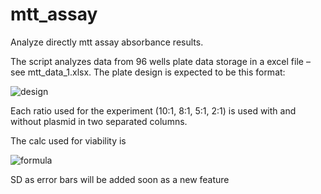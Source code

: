 # mtt_assay
Analyze directly mtt assay absorbance results.

The script analyzes data from 96 wells plate data storage in a excel file – see mtt_data_1.xlsx. The plate design is expected to be this format:

![design](https://i.ibb.co/44mgSd0/plate-design.png)

Each ratio used for the experiment (10:1, 8:1, 5:1, 2:1) is used with and without plasmid in two separated columns.

The calc used for viability is 

![formula](https://latex.codecogs.com/png.image?\dpi{110}&space;Viability.per.well&space;=&space;\frac{absorbance}{&space;\sum&space;\frac{positive.control.abosrbance}{number.of.positive.controls}})

SD as error bars will be added soon as a new feature
